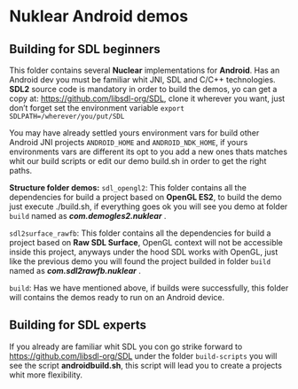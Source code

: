 # Nuklear Android demos

## Building for SDL beginners

This folder contains several **Nuclear** implementations for **Android**.
Has an Android dev you must be familiar whit JNI, SDL and C/C++ technologies.
**SDL2** source code is mandatory in order to build the demos, yo can get a copy at: https://github.com/libsdl-org/SDL, clone it wherever you want, just don’t forget set the environment variable  `export SDLPATH=/wherever/you/put/SDL`

You may have already settled yours environment vars for build other Android JNI projects `ANDROID_HOME` and `ANDROID_NDK_HOME`, if yours environments vars are different its opt to you add a new ones thats matches whit our build scripts or edit our demo build.sh in order to get the right paths.   

**Structure folder demos:**
`sdl_opengl2`:
This folder contains all the dependencies for build a project based on **OpenGL ES2**, to build the demo just execute ./build.sh, if everything goes ok you will see you demo at folder `build` named as ***com.demogles2.nuklear*** .

`sdl2surface_rawfb`:
This folder contains all the dependencies for build a project based on **Raw SDL Surface**,  OpenGL context will not be accessible inside this project, anyways under the hood SDL works with OpenGL, just like the previous demo you will found the project builded in folder `build` named as ***com.sdl2rawfb.nuklear*** .

`build`:
Has we have mentioned above, if builds were successfully, this folder will contains the demos ready to run on an Android device.        

 ## Building for SDL experts
 If you already are familiar whit SDL you con go strike forward to https://github.com/libsdl-org/SDL under the folder `build-scripts` you will see the script **androidbuild.sh**, this script will lead you to create a projects whit more flexibility.
